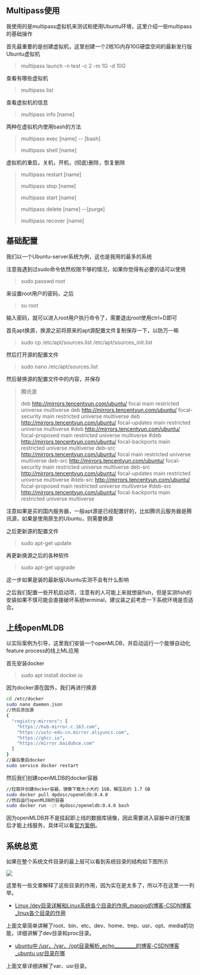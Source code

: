 ## Multipass使用

我使用的是multipass虚拟机来测试和使用Ubuntu环境，这里介绍一些multipass的基础操作

首先最重要的是创建虚拟机，这里创建一个2核1G内存10G硬盘空间的最新发行版Ubuntu虚拟机

> multipass launch -n test -c 2 -m 1G -d 10G

查看有哪些虚拟机

> multipass list

查看虚拟机的信息

> multipass info [name]

两种在虚拟机内使用bash的方法

> multipass exec [name] -- [bash]
>
> multipass shell [name]

虚拟机的重启，关机，开机，(彻底)删除，恢复删除

> multipass restart [name]
>
> multipass stop [name]
>
> multipass start [name]
>
> multipass delete [name] --[purge]
>
> multipass recover [name]

## 基础配置

我们以一个Ubuntu-server系统为例，这也是我用的最多的系统

注意我遇到过sudo命令依然权限不够的情况，如果你觉得有必要的话可以使用

> sudo passwd root

来设置root用户的密码，之后

> su root

输入密码，就可以进入root用户执行命令了，需要退出root使用ctrl+D即可

首先apt换源，换源之前将原来的apt源配置文件复制保存一下，以防万一嘛

> sudo cp /etc/apt/sources.list /etc/apt/sources_init.list

然后打开源的配置文件

> sudo nano /etc/apt/sources.list

然后替换源的配置文件中的内容，并保存

> 腾讯源
>
> deb http://mirrors.tencentyun.com/ubuntu/ focal main restricted universe multiverse
> deb http://mirrors.tencentyun.com/ubuntu/ focal-security main restricted universe multiverse
> deb http://mirrors.tencentyun.com/ubuntu/ focal-updates main restricted universe multiverse
> #deb http://mirrors.tencentyun.com/ubuntu/ focal-proposed main restricted universe multiverse
> #deb http://mirrors.tencentyun.com/ubuntu/ focal-backports main restricted universe multiverse
> deb-src http://mirrors.tencentyun.com/ubuntu/ focal main restricted universe multiverse
> deb-src http://mirrors.tencentyun.com/ubuntu/ focal-security main restricted universe multiverse
> deb-src http://mirrors.tencentyun.com/ubuntu/ focal-updates main restricted universe multiverse
> #deb-src http://mirrors.tencentyun.com/ubuntu/ focal-proposed main restricted universe multiverse
> #deb-src http://mirrors.tencentyun.com/ubuntu/ focal-backports main restricted universe multiverse

注意如果是买的国内服务器，一般apt源是已经配置好的，比如腾讯云服务器是腾讯源，如果是使用原生的Ubuntu，则需要换源

之后更新源的配置文件

> sudo apt-get update

再更新换源之后的各种软件

> sudo apt-get upgrade

这一步如果是装的最新版Ubuntu实测不会有什么影响

之后我们配置一些开机启动项，注意有的人可能上来就想装fish，但是实测fish的安装如果不慎可能会直接破坏系统terminal，建议装之前考虑一下系统环境是否适合。

## 上线openMLDB

以实际案例为引导，这里我们安装一个openMLDB，并启动运行一个能够自动化feature process的线上ML应用

首先安装docker

> sudo apt install docker.io

因为docker源在国外，我们再进行换源

```bash
cd /etc/docker
sudo nano daemon.json
//然后添加源
{
  "registry-mirrors": [
    "https://hub-mirror.c.163.com",
    "https://ustc-edu-cn.mirror.aliyuncs.com",
    "https://ghcr.io",
    "https://mirror.baidubce.com"
  ]
}
//最后重启docker
sudo service docker restart
```

然后我们创建openMLDB的docker容器

~~~bash
//拉取并创建docker容器，镜像下载大小大约 1GB，解压后约 1.7 GB
sudo docker pull 4pdosc/openmldb:0.4.0
//然后运行openMLDB的容器
sudo docker run -it 4pdosc/openmldb:0.4.0 bash
~~~

因为openMLDB并不是挂起即上线的数据库镜像，因此需要进入容器中进行配置后才能上线服务，具体可以看[官方案例](https://openmldb.ai/docs/zh/main/use_case/taxi_tour_duration_prediction.html)。

## 系统总览

如果在整个系统文件目录的最上层可以看到系统目录的结构如下图所示

![](http://1.14.100.228:8002/images/2022/05/15/20220515105557.png)

这里有一些文章解释了这些目录的作用，因为实在是太多了，所以不在这里一一列举。

* [Linux /dev目录详解和Linux系统各个目录的作用_maopig的博客-CSDN博客_linux各个目录的作用](https://blog.csdn.net/maopig/article/details/7195048)

上面文章简单讲解了root、bin、etc、dev、home、tmp、usr、opt、media的功能，详细讲解了dev目录和proc目录。

* [ubuntu中 /usr、/var、/opt目录解析_echo_________的博客-CSDN博客_ubuntu usr目录在哪](https://blog.csdn.net/weixin_40822665/article/details/115057223)

上面文章详细讲解了var、usr目录。





















